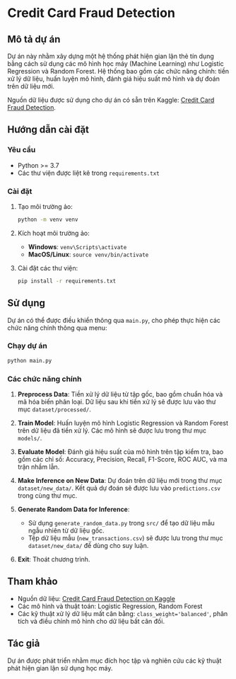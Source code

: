 # Credit Card Fraud Detection

## Mô tả dự án
Dự án này nhằm xây dựng một hệ thống phát hiện gian lận thẻ tín dụng bằng cách sử dụng các mô hình học máy (Machine Learning) như Logistic Regression và Random Forest. Hệ thống bao gồm các chức năng chính: tiền xử lý dữ liệu, huấn luyện mô hình, đánh giá hiệu suất mô hình và dự đoán trên dữ liệu mới.

Nguồn dữ liệu được sử dụng cho dự án có sẵn trên Kaggle: [Credit Card Fraud Detection](https://www.kaggle.com/datasets/bhadramohit/credit-card-fraud-detection).

## Hướng dẫn cài đặt

### Yêu cầu
- Python >= 3.7
- Các thư viện được liệt kê trong `requirements.txt`

### Cài đặt
1. Tạo môi trường ảo:
   ```bash
   python -m venv venv
   ```
2. Kích hoạt môi trường ảo:
   - **Windows**: `venv\Scripts\activate`
   - **MacOS/Linux**: `source venv/bin/activate`

3. Cài đặt các thư viện:
   ```bash
   pip install -r requirements.txt
   ```

## Sử dụng
Dự án có thể được điều khiển thông qua `main.py`, cho phép thực hiện các chức năng chính thông qua menu:

### Chạy dự án
```bash
python main.py
```

### Các chức năng chính
1. **Preprocess Data**: Tiền xử lý dữ liệu từ tập gốc, bao gồm chuẩn hóa và mã hóa biến phân loại. Dữ liệu sau khi tiền xử lý sẽ được lưu vào thư mục `dataset/processed/`.

2. **Train Model**: Huấn luyện mô hình Logistic Regression và Random Forest trên dữ liệu đã tiền xử lý. Các mô hình sẽ được lưu trong thư mục `models/`.

3. **Evaluate Model**: Đánh giá hiệu suất của mô hình trên tập kiểm tra, bao gồm các chỉ số: Accuracy, Precision, Recall, F1-Score, ROC AUC, và ma trận nhầm lẫn.

4. **Make Inference on New Data**: Dự đoán trên dữ liệu mới trong thư mục `dataset/new_data/`. Kết quả dự đoán sẽ được lưu vào `predictions.csv` trong cùng thư mục.

5. **Generate Random Data for Inference**: 
   - Sử dụng `generate_random_data.py` trong `src/` để tạo dữ liệu mẫu ngẫu nhiên từ dữ liệu gốc.
   - Tệp dữ liệu mẫu (`new_transactions.csv`) sẽ được lưu trong thư mục `dataset/new_data/` để dùng cho suy luận.

6. **Exit**: Thoát chương trình.

## Tham khảo
- Nguồn dữ liệu: [Credit Card Fraud Detection on Kaggle](https://www.kaggle.com/datasets/bhadramohit/credit-card-fraud-detection)
- Các mô hình và thuật toán: Logistic Regression, Random Forest
- Các kỹ thuật xử lý dữ liệu mất cân bằng: `class_weight='balanced'`, phân tích và điều chỉnh mô hình cho dữ liệu bất cân đối.

## Tác giả
Dự án được phát triển nhằm mục đích học tập và nghiên cứu các kỹ thuật phát hiện gian lận sử dụng học máy.